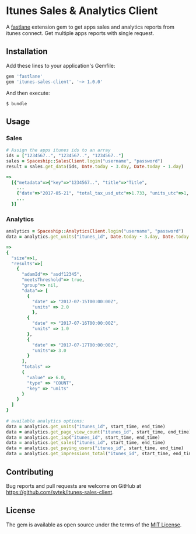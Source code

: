 # Itunes Sales & Analytics Client

A [fastlane](https://github.com/fastlane/fastlane) extension gem to get apps sales and analytics reports from itunes connect.
Get multiple apps reports with single request.

## Installation

Add these lines to your application's Gemfile:

```ruby
gem 'fastlane'
gem 'itunes-sales-client', '~> 1.0.0'
```

And then execute:

    $ bundle

## Usage
### Sales

```ruby
# Assign the apps itunes ids to an array
ids = ["1234567..", "1234567..", "1234567.."]
sales = Spaceship::SalesClient.login("username", "password")
result = sales.get_data(ids, Date.today - 3.day, Date.today - 1.day)

=>
  [{"metadata"=>{"key"=>"1234567..", "title"=>"Title",
    ...
    {"date"=>"2017-05-21", "total_tax_usd_utc"=>1.733, "units_utc"=>1, "Royalty_utc"=>1.182}
    ...
  }]
```
### Analytics

```ruby
analytics = Spaceship::AnalyticsClient.login("username", "password")
data = analytics.get_units("itunes_id", Date.today - 3.day, Date.today - 1.day)

=>
{
  "size"=>1,
  "results"=>[
    {
      "adamId"=> "asdf12345",
      "meetsThreshold"=> true,
      "group"=> nil,
      "data"=> [
        {
          "date" => "2017-07-15T00:00:00Z",
          "units" => 2.0
          },
        {
          "date" => "2017-07-16T00:00:00Z",
          "units" => 1.0
        },
        {
          "date" => "2017-07-17T00:00:00Z",
          "units"=> 3.0 
        }
      ],
      "totals" => 
      {
        "value" => 6.0,
        "type" => "COUNT",
        "key" => "units" 
      }
    }
  ]
}
  
# available analytics options:
data = analytics.get_units("itunes_id", start_time, end_time)
data = analytics.get_page_view_count("itunes_id", start_time, end_time)
data = analytics.get_iap("itunes_id", start_time, end_time)
data = analytics.get_sales("itunes_id", start_time, end_time)
data = analytics.get_paying_users("itunes_id", start_time, end_time)
data = analytics.get_impressions_total("itunes_id", start_time, end_time)
```

## Contributing

Bug reports and pull requests are welcome on GitHub at https://github.com/svtek/itunes-sales-client.


## License

The gem is available as open source under the terms of the [MIT License](http://opensource.org/licenses/MIT).
